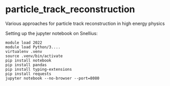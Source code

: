 # particle_track_reconstruction
Various approaches for particle track reconstruction in high energy physics

Setting up the jupyter notebook on Snellius:
```
module load 2022
module load Python/3....
virtualenv .venv
source .venv/bin/activate
pip install notebook
pip install pandas
pip install typing-extensions
pip install requests
jupyter notebook --no-browser --port=8080
```
